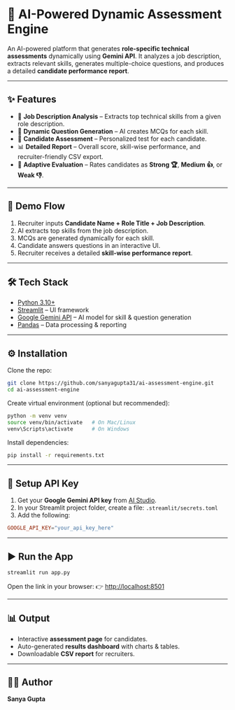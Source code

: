 

# 🤖 AI-Powered Dynamic Assessment Engine

An AI-powered platform that generates **role-specific technical assessments** dynamically using **Gemini API**.
It analyzes a job description, extracts relevant skills, generates multiple-choice questions, and produces a detailed **candidate performance report**.

---

## ✨ Features

* 📌 **Job Description Analysis** – Extracts top technical skills from a given role description.
* 🤖 **Dynamic Question Generation** – AI creates MCQs for each skill.
* 📝 **Candidate Assessment** – Personalized test for each candidate.
* 📊 **Detailed Report** – Overall score, skill-wise performance, and recruiter-friendly CSV export.
* 🎯 **Adaptive Evaluation** – Rates candidates as **Strong 🏆**, **Medium 👍**, or **Weak 👎**.

---

## 🚀 Demo Flow

1. Recruiter inputs **Candidate Name + Role Title + Job Description**.
2. AI extracts top skills from the job description.
3. MCQs are generated dynamically for each skill.
4. Candidate answers questions in an interactive UI.
5. Recruiter receives a detailed **skill-wise performance report**.

---



## 🛠️ Tech Stack

* [Python 3.10+](https://www.python.org/)
* [Streamlit](https://streamlit.io/) – UI framework
* [Google Gemini API](https://ai.google.dev/) – AI model for skill & question generation
* [Pandas](https://pandas.pydata.org/) – Data processing & reporting

---

## ⚙️ Installation

Clone the repo:

```bash
git clone https://github.com/sanyagupta31/ai-assessment-engine.git
cd ai-assessment-engine
```

Create virtual environment (optional but recommended):

```bash
python -m venv venv
source venv/bin/activate   # On Mac/Linux
venv\Scripts\activate      # On Windows
```

Install dependencies:

```bash
pip install -r requirements.txt
```

---

## 🔑 Setup API Key

1. Get your **Google Gemini API key** from [AI Studio](https://aistudio.google.com/).
2. In your Streamlit project folder, create a file: `.streamlit/secrets.toml`
3. Add the following:

```toml
GOOGLE_API_KEY="your_api_key_here"
```

---

## ▶️ Run the App

```bash
streamlit run app.py
```

Open the link in your browser:
👉 [http://localhost:8501](http://localhost:8501)

---

## 📊 Output

* Interactive **assessment page** for candidates.
* Auto-generated **results dashboard** with charts & tables.
* Downloadable **CSV report** for recruiters.

---

## 👩‍💻 Author

**Sanya Gupta**

